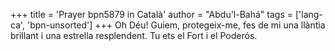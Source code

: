 +++
title = 'Prayer bpn5879 in Català'
author = "Abdu'l-Bahá"
tags = ['lang-ca', 'bpn-unsorted']
+++
Oh Déu! Guiem, protegeix-me, fes de mi una llàntia brillant i una estrella resplendent. Tu ets el Fort i el Poderós.
